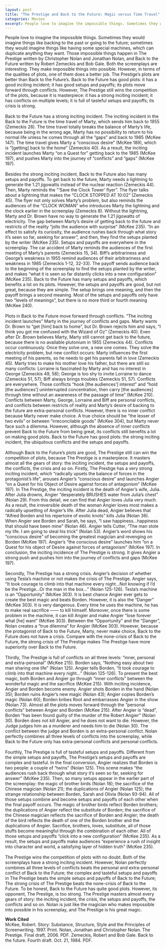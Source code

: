 ```yaml
---
layout: post
title: "The Prestige and Back to the Future: Magic versus Time Travel"
categories: Movies
excerpt: People love to imagine the impossible things. Sometimes they would imagine things like backing to the past or going to the future; sometimes they would imagine things like having some special machines, which can duplicate anything they want. Those impossible things happen in The Prestige written by Christopher Nolan and Jonathan Nolan, and Back to the Future written by Robert Zemeckis and Bob Gale. 
---
```


People love to imagine the impossible things. Sometimes they would imagine things like backing to the past or going to the future; sometimes they would imagine things like having some special machines, which can duplicate anything they want. Those impossible things happen in The Prestige written by Christopher Nolan and Jonathan Nolan, and Back to the Future written by Robert Zemeckis and Bob Gale. Both the screenplays are interesting. They make impossible things into possible. However, in terms of the qualities of plots, one of them does a better job. The Prestige’s plots are better than Back to the Future’s. Back to the Future has good plots: it has a good inciting incident; it has good setups and payoffs; its plots move forward through conflicts. However, The Prestige still wins the competition of the plots, because it is masterpiece: it has a strong inciting incident; it has conflicts on multiple levels; it is full of tasteful setups and payoffs; its crisis is strong.<br>                                                                                                                                                                                                                                 
Back to the Future has a strong inciting incident. The inciting incident in the Back to the Future is the time travel of Marty, which sends him back to 1955 (Zemeckis 28). The time travel totally breaks the balance of Marty’s life, because being in the wrong age, Marty has no possibility to return to his normal life unless he comes through all the “gaps” and back to 1985 (McKee 147). The time travel gives Marty a “conscious desire” (McKee 189), which is “[getting] back to the home” (Zemeckis 40). As a result, the inciting incident launches Marty “on a Quest for” getting back to the 1985 (McKee 197), and pushes Marty into the journey of “conflicts” and “gaps” (McKee 197).
<br>                                                                                                                                                                                                                                 
Besides the strong inciting incident, Back to the Future also has many setups and payoffs. To get back to the future, Marty needs a lightning to generate the 1.21 jigowatts instead of the nuclear reaction (Zemeckis 44). Then, Marty reminds the “‘Save the Clock Tower’ flyer”. The flyer talks about a lightning that makes the “CLOCK STOPPED AT 10:02” (Zemeckis 45). The flyer not only solves Marty’s problem, but also reminds the audiences of the “CLOCK WOMAN” who introduces Marty the lightning and the clock earlier in the screenplay (Zemeckis 8). Without the lightning, Marty and Dr. Brown have no way to generate the 1.21 jigowatts of electricity. The gap between Marty’s desire of getting back to the future and restricts of the reality “jolts the audience with surprise” (McKee 235). “In an effect to satisfy its curiosity, the audience rushes back through what story it’s seen so far, seeking for answer”, and then, they find the setups planted by the writer (McKee 235). Setups and payoffs are everywhere in the screenplay. The car accident of Marty reminds the audiences of the first meeting of Marty’s parents (Zemeckis 15, 34). Biff’s arbitrariness and George’s weakness in 1955 remind audiences of their arbitrariness and weakness in 1985 (Zemeckis 1-12, 32-33). The payoff sends audience back to the beginning of the screenplay to find the setups planted by the writer, and makes “what it is seen so far distantly clicks into a new configuration” (McKee 235). Back to the Future has many setups and payoffs, which benefits a lot on its plots. However, the setups and payoffs are good, but not great, because they are simple. The setup brings one meaning, and then the payoff brings a second meaning. Most of the setups and payoffs only have two “levels of meanings”, but there is no more third or fourth meaning (McKee 240).
<br>                                                                                                                                                                                                                                 
Plots in Back to the Future move forward through conflicts. “The inciting incident launches” Marty in the journey of conflicts and gaps. Marty wants Dr. Brown to “get [him] back to home”, but Dr. Brown rejects him and says, “I think you got me confused with the Wizard of Oz” (Zemeckis 40). Even after Dr. Brown believes Marty, Marty still cannot get back to the future, because there is no available plutonium in 1955 (Zemeckis 44). Conflicts occur continuously. Once they solve one, a new one comes. They solve the electricity problem, but new conflict occurs: Marty influences the first meeting of his parents, so he needs to get his parents fall in love (Zemeckis 45). Marty tries to make his mother love his father, but there are still so many conflicts: Lorraine is fascinated by Marty and has no interest in George (Zemeckis 49, 58); George is too shy to invite Lorraine to dance (Zemeckis 51, 57); Biff always brings troubles (Zemeckis 51, 57). Conflicts are everywhere. Those conflicts “hook [the audiences’] interest” and “hold [the audiences’] uninterrupted concentration, then carry [the audiences] through time without an awareness of the passage of time” (McKee 210). Conflicts between Marty, George, Lorraine and Biff are personal conflicts, and conflicts between restricts of reality and Marty’s desire of backing to the future are extra-personal conflicts. However, there is no inner conflict because Marty never make choice. A true choice should be “the lesser of two evils” or between “irreconcilable goods” (McKee 304), but Marty never face such a dilemma. However, although the absence of inner conflicts prevent Back to the Future from being great, its conflicts still benefits a lot on making good plots. Back to the Future has good plots: the strong inciting incident, the ubiquitous conflicts and the setups and payoffs. 
<br>                                                                                                                                                                                                                                 
Although Back to the Future’s plots are good, The Prestige still can win the competition of plots, because The Prestige is a masterpiece. It masters almost all the gears of story: the inciting incident, the setups and payoffs, the conflicts, the crisis and so on. Firstly, The Prestige has a very strong inciting incident, which “radically upsets the balance of forces in the protagonist’s life”, arouses Angier’s “conscious desire” and launches Angier “on a Quest for his Object of Desire against forces of antagonism” (McKee 197). In The Prestige, the inciting incident is the death of Angier’s wife, Julia. After Julia drowns, Angier “desperately BRUSHES water from Julia’s chest” (Nolan 29). From this detail, we can find that Angier loves Julia very much. As a result, the irreversible death of the woman Angier loves most makes a radically upsetting of Angier’s life. After Julia dead, Angier believes that “Alfred Borden and his repertoire of exotic knots” kills Julia (Nolan 36). When Angier see Borden and Sarah, he says, “I saw happiness…happiness that should have been mine” (Nolan 46). Angier tells Cutter, “The man stole my life. I am going to steal his trick” (Nolan 53). Angier’s word shows his “conscious desire” of becoming the greatest magician and revenging on Borden (McKee 197). Angier’s “the conscious desire” launches him “on a Quest for his object of Desire against forces of antagonism” (McKee 197). In conclusion, the inciting incidence of The Prestige is strong. It gives Angier a strong push and pushes him into the journey of conflicts and gaps (McKee 197). 
<br>                                                                                                                                                                                                                                 
Secondly, The Prestige has a strong crisis. Angier’s decision of whether using Tesla’s machine or not makes the crisis of The Prestige. Angier says, “It took courage to climb into that machine every night…Not knowing if I’d be the Prestige…Or the man in the box…” (Nolan 125-126). Tesla’s machine is an “Opportunity” (McKee 303). It is best chance Angier ever gets to create the best magic and beats Borden. However, it is also the “Danger” (McKee 303). It is very dangerous. Every time he uses the machine, he has to make real sacrifice —— to kill himself. Moreover, once there is some problem in the machine, it can kill Angier and make Angier “lose forever what [he] want” (McKee 303). Between the “Opportunity” and the “Danger”, Nolan creates a “true dilemma” for Angier (McKee 303). However, because the protagonist of Back to the Future, Marty, never make choice, Back to the Future does not have a crisis. Compare with the none-crisis of Back to the Future, the strong crisis of The Prestige makes The Prestige have more superiority over Back to the Future. 
<br>                                                                                                                                                                                                                                 
Thirdly, The Prestige is full of conflicts on all three levels: “inner, personal and extra-personal” (McKee 215). Borden says, “Nothing easy about two man sharing one life” (Nolan 125). Angier tells Borden, “It took courage to climb into that machine every night…” (Nolan 125-126). To present the best magic, both Borden and Angier go through “inner conflicts” between the wonderful magic and the sacrifice (McKee 215). With inciting incidence, Angier and Borden become enemy. Angier shots Borden in the hand (Nolan 35); Borden ruins Angier’s new magic (Nolan 43); Angier copies Borden’s magic (Nolan 60); Borden bribes Root and embarrasses Angier in the show (Nolan 73). Almost all the plots moves forward through the “personal conflicts” between Angier and Borden (McKee 215). After Angier is “dead”, Borden “has been found guilty of the murder of the Robert Angier” (Nolan 30). Borden does not kill Angier, and he does not want to die. However, the Judge judges him as a murderer and needs him to die (Nolan 30). The conflict between the judge and Borden is an extra-personal conflict. Nolan perfectly combines all three levels of conflicts into the screenplay, while Back to the Future only has extra-personal conflicts and personal conflicts. 
<br>                                                                                                                                                                                                                                 
Fourthly, The Prestige is full of tasteful setups and payoffs. Different from the simple setups and payoffs, The Prestige’s setups and payoffs are complex and tasteful. In the final conversion, Angier realizes that Borden is two people: a couple of “twins” (Nolan 125). This scene makes “the audiences rush back through what story it’s seen so far, seeking for answer” (McKee 235). Then, so many setups appear in the earlier part of the screenplay: the magic of brother birds (Nolan 18); the sacrifice of the Chinese magician (Nolan 21); the duplications of Angier (Nolan 125); the strange relationship between Borden, Sarah and Olivia (Nolan 93-94). All of those setups combine and become setups and payoffs of each other when the final payoff occurs. The magic of brother birds reflect Borden brothers; the duplications of Angier reflect the substitute of Borden; the sacrifice of the Chinese magician reflects the sacrifice of Borden and Angier; the death of the bird reflects the death of one of the Borden brother and the duplications of Angier. Sacrifice, brothers, loves, substitute, all of those stuffs become meaningful through the combination of each other. All of those setups and payoffs “click into a new configuration” (McKee 235). As a result, the setups and payoffs make audiences “experience a rush of insight into character and world, a satisfying layer of hidden truth” (McKee 235). 
<br>                                                                                                                                                                                                                                 
The Prestige wins the competition of plots with no doubt. Both of the screenplays have a strong inciting incident. However, Nolan perfectly combines all three levels of conflicts beats the personal and extra-personal conflict of Back to the Future; the complex and tasteful setups and payoffs in The Prestige beats the simple setups and payoffs of Back to the Future; The strong crisis of The Prestige beats the none-crisis of Back to the Future. To be honest, Back to the Future has quite good plots. However, its opponent, The Prestige, is too strong. The Prestige masters almost every gears of story: the inciting incident, the crisis, the setups and payoffs, the conflicts and so on. Nolan is just like the magician who makes impossible into possible in his screenplay, and The Prestige is his great magic. 


**Work Cited**
<br>
McKee, Robert. Story: Substance, Structure, Style and the Principles of Screenwriting. 1997. Print.
Nolan, Jonathan and Christopher Nolan. The Prestige. Final draft, 2006. PDF.
Zemeckis, Robert and Bob Gale. Back to the future. Fourth draft. Oct. 21, 1984. PDF.
